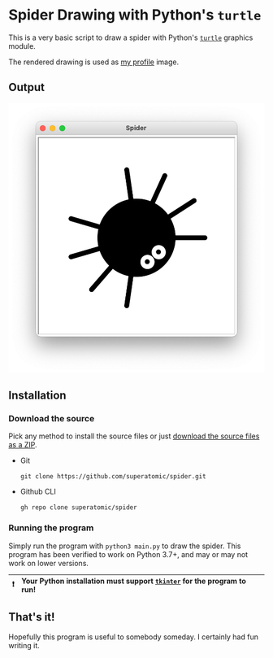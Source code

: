 # Spider Drawing with Python's `turtle`
This is a very basic script to draw a spider with Python's [`turtle`](https://docs.python.org/3/library/turtle.html) graphics module.

The rendered drawing is used as [my profile](https://github.com/superatomic) image.

## Output

![A spider](spider.png)  <!-- Their name is Billie -->

## Installation

### Download the source
Pick any method to install the source files or just [download the source files as a ZIP](https://github.com/superatomic/spider/archive/refs/heads/main.zip).

- Git
  ```shell
  git clone https://github.com/superatomic/spider.git
  ```
- Github CLI
  ```shell
  gh repo clone superatomic/spider
  ```
  
### Running the program

Simply run the program with `python3 main.py` to draw the spider.
This program has been verified to work on Python 3.7+, and may or may not work on lower versions.

<!-- Thanks to https://stackoverflow.com/questions/58737436/ -->
| :heavy_exclamation_mark: | Your Python installation must support [`tkinter`](https://docs.python.org/3/library/tkinter.html) for the program to run! |
|--------------------------|:--------------------------------------------------------------------------------------------------------------------------|

## That's it!

Hopefully this program is useful to somebody someday. I certainly had fun writing it.

